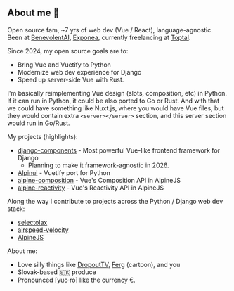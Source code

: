 ## About me 👋

<!--
**JuroOravec/jurooravec** is a ✨ _special_ ✨ repository because its `README.md` (this file) appears on your GitHub profile.

Here are some ideas to get you started:

- 🔭 I’m currently working on ...
- 🌱 I’m currently learning ...
- 👯 I’m looking to collaborate on ...
- 🤔 I’m looking for help with ...
- 💬 Ask me about ...
- 📫 How to reach me: ...
- 😄 Pronouns: ...
- ⚡ Fun fact: ...
-->



Open source fam, ~7 yrs of web dev (Vue / React), language-agnostic. Been at [BenevolentAI](https://www.benevolent.com/), [Exponea](https://www.benevolent.com/), currently freelancing at [Toptal](https://www.toptal.com/).

<!-- Too smart to build dashboards. Too independent to work in FAANG. -->

Since 2024, my open source goals are to:

- Bring Vue and Vuetify to Python
- Modernize web dev experience for Django
- Speed up server-side Vue with Rust.

I'm basically reimplementing Vue design (slots, composition, etc) in Python. If it can run in Python, it could be also ported to Go or Rust. And with that we could have something like Nuxt.js, where you would have Vue files, but they would contain extra `<server></server>` section, and this server section would run in Go/Rust.

My projects (highlights):

- [django-components](https://github.com/django-components/django-components) - Most powerful Vue-like frontend framework for Django
  - Planning to make it framework-agnostic in 2026.
- [Alpinui](https://github.com/JuroOravec/alpinui) - Vuetify port for Python
- [alpine-composition](https://github.com/JuroOravec/alpinui/tree/main/packages/alpine-composition) - Vue's Composition API in AlpineJS
- [alpine-reactivity](https://github.com/JuroOravec/alpinui/tree/main/packages/alpine-reactivity) - Vue's Reactivity API in AlpineJS

Along the way I contribute to projects across the Python / Django web dev stack:

- [selectolax](https://github.com/rushter/selectolax)
- [airspeed-velocity](https://github.com/airspeed-velocity/asv)
- [AlpineJS](https://github.com/alpinejs/alpine)

About me:

- Love silly things like [DropoutTV](https://www.dropout.tv/), [Ferg](https://www.instagram.com/teabag.cartoon/) (cartoon), and you
- Slovak-based 🇸🇰 produce
- Pronounced [yuo·ro] like the currency €.
